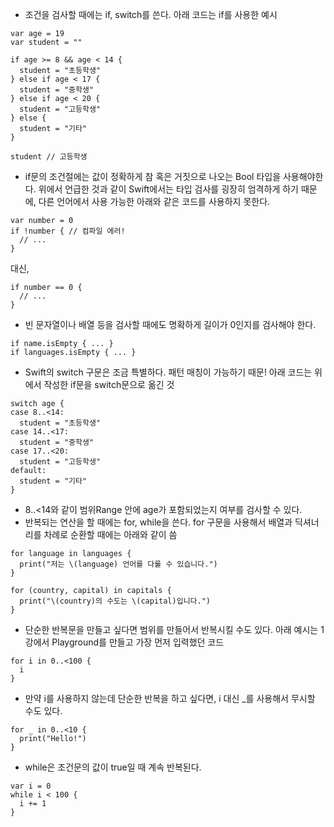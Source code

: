 - 조건을 검사할 때에는 if, switch를 쓴다. 아래 코드는 if를 사용한 예시
```
var age = 19
var student = ""

if age >= 8 && age < 14 {
  student = "초등학생"
} else if age < 17 {
  student = "중학생"
} else if age < 20 {
  student = "고등학생"
} else {
  student = "기타"
}

student // 고등학생
```

- if문의 조건절에는 값이 정확하게 참 혹은 거짓으로 나오는 Bool 타입을 사용해야한다. 위에서 언급한 것과 같이 Swift에서는 타입 검사를 굉장히 엄격하게 하기 때문에, 다른 언어에서 사용 가능한 아래와 같은 코드를 사용하지 못한다.
```
var number = 0
if !number { // 컴파일 에러!
  // ...
}
```

대신,
```
if number == 0 {
  // ...
}
```

- 빈 문자열이나 배열 등을 검사할 때에도 명확하게 길이가 0인지를 검사해야 한다.
```
if name.isEmpty { ... }
if languages.isEmpty { ... }
```

- Swift의 switch 구문은 조금 특별하다. 패턴 매칭이 가능하기 때문! 아래 코드는 위에서 작성한 if문을 switch문으로 옮긴 것
```
switch age {
case 8..<14:
  student = "초등학생"
case 14..<17:
  student = "중학생"
case 17..<20:
  student = "고등학생"
default:
  student = "기타"
}
```

- 8..<14와 같이 범위Range 안에 age가 포함되었는지 여부를 검사할 수 있다.
- 반복되는 연산을 할 때에는 for, while을 쓴다. for 구문을 사용해서 배열과 딕셔너리를 차례로 순환할 때에는 아래와 같이 씀
```
for language in languages {
  print("저는 \(language) 언어를 다룰 수 있습니다.")
}

for (country, capital) in capitals {
  print("\(country)의 수도는 \(capital)입니다.")
}
```

- 단순한 반복문을 만들고 싶다면 범위를 만들어서 반복시킬 수도 있다. 아래 예시는 1강에서 Playground를 만들고 가장 먼저 입력했던 코드
```
for i in 0..<100 {
  i
}
```

- 만약 i를 사용하지 않는데 단순한 반복을 하고 싶다면, i 대신 _를 사용해서 무시할 수도 있다.
```
for _ in 0..<10 {
  print("Hello!")
}
```

- while은 조건문의 값이 true일 때 계속 반복된다.
```
var i = 0
while i < 100 {
  i += 1
}
```
